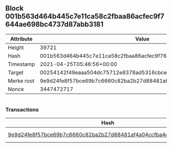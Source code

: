 ## Block 001b563d464b445c7e11ca58c2fbaa86acfec9f7644ae698bc4737d87abb3181

Attribute | Value
--- | ---
Height | 39721
Hash | 001b563d464b445c7e11ca58c2fbaa86acfec9f7644ae698bc4737d87abb3181
Timestamp | 2021-04-25T05:46:56+00:00
Target | 00254142f49eaaa504dc75712e8378ad5316cbcead634704b3734b6271167cc4
Merke root | 9e9d24fe8f57bce69b7c6660c82ba2b27d88481af4a04ccfba4c1b21b3738b12
Nonce | 3447472717

```

```

### Transactions

Hash | Amount
--- | ---
[9e9d24fe8f57bce69b7c6660c82ba2b27d88481af4a04ccfba4c1b21b3738b12](9e9d24fe8f57bce69b7c6660c82ba2b27d88481af4a04ccfba4c1b21b3738b12.md) | 10.00000000 SKEPTI 
